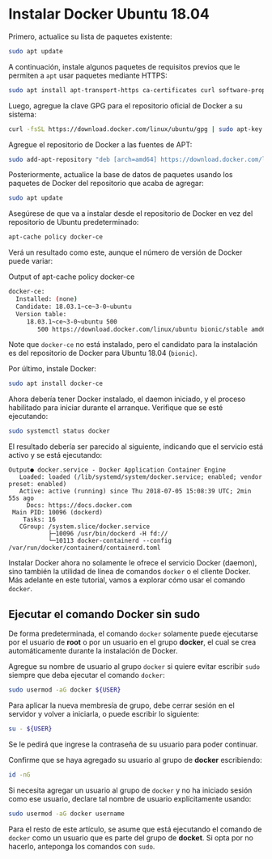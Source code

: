 # Instalar Docker Ubuntu 18.04

Primero, actualice su lista de paquetes existente:

```bash
sudo apt update
```

A continuación, instale algunos paquetes de requisitos previos que le permiten a `apt` usar paquetes mediante HTTPS:

```bash
sudo apt install apt-transport-https ca-certificates curl software-properties-common
```

Luego, agregue la clave GPG para el repositorio oficial de Docker a su sistema:

```bash
curl -fsSL https://download.docker.com/linux/ubuntu/gpg | sudo apt-key add -
```

Agregue el repositorio de Docker a las fuentes de APT:

```bash
sudo add-apt-repository "deb [arch=amd64] https://download.docker.com/linux/ubuntu bionic stable"
```

Posteriormente, actualice la base de datos de paquetes usando los paquetes de Docker del repositorio que acaba de agregar:

```bash
sudo apt update
```

Asegúrese de que va a instalar desde el repositorio de Docker en vez del repositorio de Ubuntu predeterminado:

```bash
apt-cache policy docker-ce
```

Verá un resultado como este, aunque el número de versión de Docker puede variar:

Output of apt-cache policy docker-ce

```bash
docker-ce:
  Installed: (none)
  Candidate: 18.03.1~ce~3-0~ubuntu
  Version table:
     18.03.1~ce~3-0~ubuntu 500
        500 https://download.docker.com/linux/ubuntu bionic/stable amd64 Packages
```

Note que `docker-ce` no está instalado, pero el candidato para la instalación es del repositorio de Docker para Ubuntu 18.04 (`bionic`).

Por último, instale Docker:

```bash
sudo apt install docker-ce
```

Ahora debería tener Docker instalado, el daemon iniciado, y el proceso habilitado para iniciar durante el arranque. Verifique que se esté ejecutando:

```bash
sudo systemctl status docker
```

El resultado debería ser parecido al siguiente, indicando que el servicio está activo y se está ejecutando:

```
Output● docker.service - Docker Application Container Engine
   Loaded: loaded (/lib/systemd/system/docker.service; enabled; vendor preset: enabled)
   Active: active (running) since Thu 2018-07-05 15:08:39 UTC; 2min 55s ago
     Docs: https://docs.docker.com
 Main PID: 10096 (dockerd)
    Tasks: 16
   CGroup: /system.slice/docker.service
           ├─10096 /usr/bin/dockerd -H fd://
           └─10113 docker-containerd --config /var/run/docker/containerd/containerd.toml
```

Instalar Docker ahora no solamente le ofrece el servicio Docker (daemon), sino también la utilidad de línea de comandos `docker` o el cliente Docker. Más adelante en este tutorial, vamos a explorar cómo usar el comando `docker`.

## Ejecutar el comando Docker sin sudo

De forma predeterminada, el comando `docker` solamente puede ejecutarse por el usuario de **root** o por un usuario en el grupo **docker**, el cual se crea automáticamente durante la instalación de Docker.

Agregue su nombre de usuario al grupo `docker` si quiere evitar escribir `sudo` siempre que deba ejecutar el comando `docker`:

```bash
sudo usermod -aG docker ${USER}
```

Para aplicar la nueva membresía de grupo, debe cerrar sesión en el servidor y volver a iniciarla, o puede escribir lo siguiente:

```bash
su - ${USER}
```

Se le pedirá que ingrese la contraseña de su usuario para poder continuar.

Confirme que se haya agregado su usuario al grupo de **docker** escribiendo:

```bash
id -nG
```

Si necesita agregar un usuario al grupo de `docker` y no ha iniciado sesión como ese usuario, declare tal nombre de usuario explícitamente usando:

```bash
sudo usermod -aG docker username
```

Para el resto de este artículo, se asume que está ejecutando el comando de `docker` como un usuario que es parte del grupo de **docket**. Si opta por no hacerlo, anteponga los comandos con `sudo`.